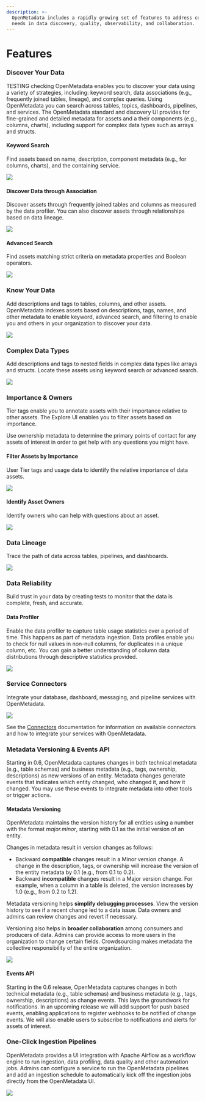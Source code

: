 ```yaml
---
description: >-
  OpenMetadata includes a rapidly growing set of features to address common
  needs in data discovery, quality, observability, and collaboration.
---
```


# Features

### Discover Your Data

TESTING checking OpenMetadata enables you to discover your data using a variety of strategies, including: keyword search, data associations (e.g., frequently joined tables, lineage), and complex queries. Using OpenMetadata you can search across tables, topics, dashboards, pipelines, and services. The OpenMetadata standard and discovery UI provides for fine-grained and detailed metadata for assets and a their components (e.g., columns, charts), including support for complex data types such as arrays and structs.

#### Keyword Search

Find assets based on name, description, component metadata (e.g., for columns, charts), and the containing service.

![](.gitbook/assets/asset-discovery-features.gif)

#### Discover Data through Association

Discover assets through frequently joined tables and columns as measured by the data profiler. You can also discover assets through relationships based on data lineage.

![](.gitbook/assets/discover-association.gif)

#### Advanced Search

Find assets matching strict criteria on metadata properties and Boolean operators.

![](.gitbook/assets/complex-queries.gif)

### Know Your Data

Add descriptions and tags to tables, columns, and other assets. OpenMetadata indexes assets based on descriptions, tags, names, and other metadata to enable keyword, advanced search, and filtering to enable you and others in your organization to discover your data.

![](.gitbook/assets/descriptions-tags.gif)

### Complex Data Types

Add descriptions and tags to nested fields in complex data types like arrays and structs. Locate these assets using keyword search or advanced search.

![](.gitbook/assets/complex-data-types.gif)

### Importance & Owners

Tier tags enable you to annotate assets with their importance relative to other assets. The Explore UI enables you to filter assets based on importance.

Use ownership metadata to determine the primary points of contact for any assets of interest in order to get help with any questions you might have.

#### Filter Assets by Importance

User Tier tags and usage data to identify the relative importance of data assets.

![](<.gitbook/assets/asset-importance (1).gif>)

#### Identify Asset Owners

Identify owners who can help with questions about an asset.

![](.gitbook/assets/asset-owners.gif)

### Data Lineage

Trace the path of data across tables, pipelines, and dashboards.

![](.gitbook/assets/lineage-feature.gif)

### Data Reliability

Build trust in your data by creating tests to monitor that the data is complete, fresh, and accurate.

#### Data Profiler

Enable the data profiler to capture table usage statistics over a period of time. This happens as part of metadata ingestion. Data profiles enable you to check for null values in non-null columns, for duplicates in a unique column, etc. You can gain a better understanding of column data distributions through descriptive statistics provided.

![](.gitbook/assets/data-profiler-feature.gif)

### Service Connectors

Integrate your database, dashboard, messaging, and pipeline services with OpenMetadata.

![](.gitbook/assets/connectors-feature.gif)

See the [Connectors](install/metadata-ingestion/connectors/) documentation for information on available connectors and how to integrate your services with OpenMetadata.

### Metadata Versioning & Events API

Starting in 0.6, OpenMetadata captures changes in both technical metadata (e.g., table schemas) and business metadata (e.g., tags, ownership, descriptions) as new versions of an entity. Metadata changes generate events that indicates which entity changed, who changed it, and how it changed. You may use these events to integrate metadata into other tools or trigger actions.

#### Metadata Versioning

OpenMetadata maintains the version history for all entities using a number with the format _major.minor_, starting with 0.1 as the initial version of an entity.

Changes in metadata result in version changes as follows:

* Backward **compatible** changes result in a Minor version change. A change in the description, tags, or ownership will increase the version of the entity metadata by 0.1 (e.g., from 0.1 to 0.2).
* Backward **incompatible** changes result in a Major version change. For example, when a column in a table is deleted, the version increases by 1.0 (e.g., from 0.2 to 1.2).

Metadata versioning helps **simplify debugging processes**. View the version history to see if a recent change led to a data issue. Data owners and admins can review changes and revert if necessary.

Versioning also helps in **broader collaboration** among consumers and producers of data. Admins can provide access to more users in the organization to change certain fields. Crowdsourcing makes metadata the collective responsibility of the entire organization.

![](<.gitbook/assets/versioning-wrapping-text.2021-11-17 16\_29\_01.gif>)

#### Events API

Starting in the 0.6 release, OpenMetadata captures changes in both technical metadata (e.g., table schemas) and business metadata (e.g., tags, ownership, descriptions) as change events. This lays the groundwork for notifications. In an upcoming release we will add support for push based events, enabling applications to register webhooks to be notified of change events. We will also enable users to subscribe to notifications and alerts for assets of interest.

### One-Click Ingestion Pipelines

OpenMetadata provides a UI integration with Apache Airflow as a workflow engine to run ingestion, data profiling, data quality and other automation jobs. Admins can configure a service to run the OpenMetadata pipelines and add an ingestion schedule to automatically kick off the ingestion jobs directly from the OpenMetadata UI.

![](<.gitbook/assets/ingestion for gif.2021-11-17 17\_50\_37.gif>)
